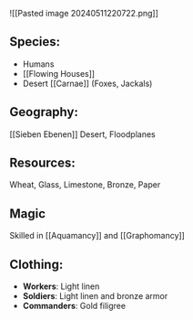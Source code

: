 ![[Pasted image 20240511220722.png]]
## Species: 
- Humans
- [[Flowing Houses]]
- Desert [[Carnae]] (Foxes, Jackals)
## Geography: 
[[Sieben Ebenen]] Desert, Floodplanes
## Resources: 
Wheat, Glass, Limestone, Bronze, Paper
## Magic
Skilled in [[Aquamancy]] and [[Graphomancy]]
## Clothing: 
- **Workers**: Light linen
- **Soldiers**: Light linen and bronze armor
- **Commanders**: Gold filigree
